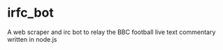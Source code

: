 irfc_bot
========

A web scraper and irc bot to relay the BBC football live text commentary written in node.js
